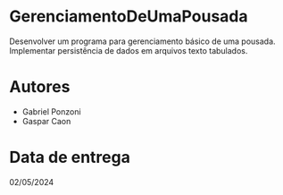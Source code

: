 # GerenciamentoDeUmaPousada
 Desenvolver um programa para gerenciamento básico de uma pousada. Implementar persistência de dados em arquivos texto tabulados.

# Autores
- Gabriel Ponzoni
- Gaspar Caon

# Data de entrega
02/05/2024